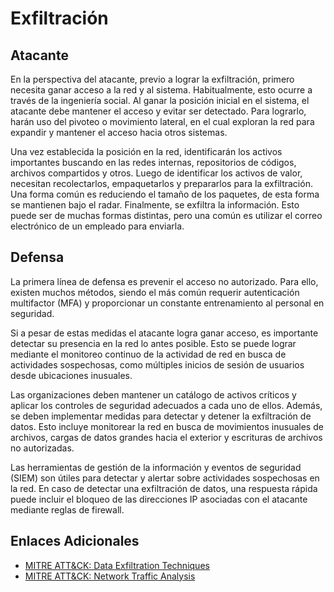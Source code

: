 # Exfiltración

## Atacante
En la perspectiva del atacante, previo a lograr la exfiltración, primero necesita ganar acceso a la red y al sistema. Habitualmente, esto ocurre a través de la ingeniería social.
Al ganar la posición inicial en el sistema, el atacante debe mantener el acceso y evitar ser detectado. Para lograrlo, harán uso del pivoteo o movimiento lateral, en el cual exploran la red para expandir y mantener el acceso hacia otros sistemas.

Una vez establecida la posición en la red, identificarán los activos importantes buscando en las redes internas, repositorios de códigos, archivos compartidos y otros. Luego de identificar los activos de valor, necesitan recolectarlos, empaquetarlos y prepararlos para la exfiltración. Una forma común es reduciendo el tamaño de los paquetes, de esta forma se mantienen bajo el radar. Finalmente, se exfiltra la información. Esto puede ser de muchas formas distintas, pero una común es utilizar el correo electrónico de un empleado para enviarla.

## Defensa
La primera línea de defensa es prevenir el acceso no autorizado. Para ello, existen muchos métodos, siendo el más común requerir autenticación multifactor (MFA) y proporcionar un constante entrenamiento al personal en seguridad.

Si a pesar de estas medidas el atacante logra ganar acceso, es importante detectar su presencia en la red lo antes posible. Esto se puede lograr mediante el monitoreo continuo de la actividad de red en busca de actividades sospechosas, como múltiples inicios de sesión de usuarios desde ubicaciones inusuales.

Las organizaciones deben mantener un catálogo de activos críticos y aplicar los controles de seguridad adecuados a cada uno de ellos. Además, se deben implementar medidas para detectar y detener la exfiltración de datos. Esto incluye monitorear la red en busca de movimientos inusuales de archivos, cargas de datos grandes hacia el exterior y escrituras de archivos no autorizadas.

Las herramientas de gestión de la información y eventos de seguridad (SIEM) son útiles para detectar y alertar sobre actividades sospechosas en la red. En caso de detectar una exfiltración de datos, una respuesta rápida puede incluir el bloqueo de las direcciones IP asociadas con el atacante mediante reglas de firewall.

## Enlaces Adicionales
- [MITRE ATT&CK: Data Exfiltration Techniques](https://attack.mitre.org/tactics/TA0010/)
- [MITRE ATT&CK: Network Traffic Analysis](https://attack.mitre.org/datasources/DS0029/)